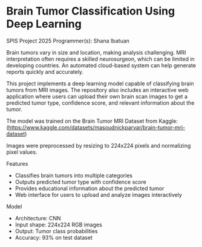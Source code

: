 # Brain Tumor Classification Using Deep Learning
SPIS Project 2025
Programmer(s): Shana Ibatuan

Brain tumors vary in size and location, making analysis challenging. MRI interpretation often requires a skilled neurosurgeon, which can be limited in developing countries. An automated cloud-based system can help generate reports quickly and accurately.

This project implements a deep learning model capable of classifying brain tumors from MRI images. The repository also includes an interactive web application where users can upload their own brain scan images to get a predicted tumor type, confidence score, and relevant information about the tumor.

The model was trained on the Brain Tumor MRI Dataset from Kaggle:  
(https://www.kaggle.com/datasets/masoudnickparvar/brain-tumor-mri-dataset)

Images were preprocessed by resizing to 224x224 pixels and normalizing pixel values.

Features 
- Classifies brain tumors into multiple categories
- Outputs predicted tumor type with confidence score
- Provides educational information about the predicted tumor
- Web interface for users to upload and analyze images interactively

Model
- Architecture: CNN
- Input shape: 224x224 RGB images
- Output: Tumor class probabilities
- Accuracy: 93% on test dataset
